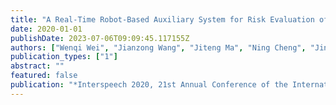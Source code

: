 ```yaml
---
title: "A Real-Time Robot-Based Auxiliary System for Risk Evaluation of COVID-19 Infection"
date: 2020-01-01
publishDate: 2023-07-06T09:09:45.117155Z
authors: ["Wenqi Wei", "Jianzong Wang", "Jiteng Ma", "Ning Cheng", "Jing Xiao"]
publication_types: ["1"]
abstract: ""
featured: false
publication: "*Interspeech 2020, 21st Annual Conference of the International Speech Communication Association, Virtual Event, Shanghai, China, 25-29 October 2020*"
---
```


